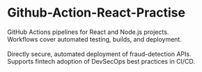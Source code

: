 # Github-Action-React-Practise 

GitHub Actions pipelines for React and Node.js projects.<br>
Workflows cover automated testing, builds, and deployment.<br>
<br>
Directly secure, automated deployment of fraud-detection APIs.<br>
Supports fintech adoption of DevSecOps best practices in CI/CD.<br>
